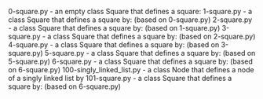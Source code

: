 0-square.py - an empty class Square that defines a square:
1-square.py - a class Square that defines a square by: (based on 0-square.py)
2-square.py  - a class Square that defines a square by: (based on 1-square.py)
3-square.py - a class Square that defines a square by: (based on 2-square.py)
4-square.py - a class Square that defines a square by: (based on 3-square.py)
5-square.py - a class Square that defines a square by: (based on 5-square.py)
6-square.py - a class Square that defines a square by: (based on 6-square.py)
100-singly_linked_list.py - a class Node that defines a node of a singly linked list by
101-square.py - a class Square that defines a square by: (based on 6-square.py)
